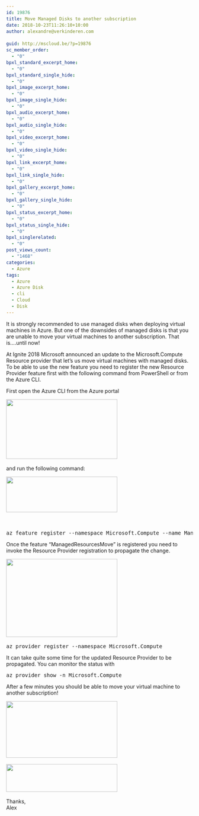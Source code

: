 ```yaml
---
id: 19876
title: Move Managed Disks to another subscription
date: 2018-10-23T11:26:10+10:00
author: alexandre@verkinderen.com

guid: http://mscloud.be/?p=19876
sc_member_order:
  - "0"
bpxl_standard_excerpt_home:
  - "0"
bpxl_standard_single_hide:
  - "0"
bpxl_image_excerpt_home:
  - "0"
bpxl_image_single_hide:
  - "0"
bpxl_audio_excerpt_home:
  - "0"
bpxl_audio_single_hide:
  - "0"
bpxl_video_excerpt_home:
  - "0"
bpxl_video_single_hide:
  - "0"
bpxl_link_excerpt_home:
  - "0"
bpxl_link_single_hide:
  - "0"
bpxl_gallery_excerpt_home:
  - "0"
bpxl_gallery_single_hide:
  - "0"
bpxl_status_excerpt_home:
  - "0"
bpxl_status_single_hide:
  - "0"
bpxl_singlerelated:
  - "0"
post_views_count:
  - "1468"
categories:
  - Azure
tags:
  - Azure
  - Azure Disk
  - cli
  - Cloud
  - Disk
---
```

It is strongly recommended to use managed disks when deploying virtual machines in Azure. But one of the downsides of managed disks is that you are unable to move your virtual machines to another subscription. That is&#8230;.until now!

At Ignite 2018 Microsoft announced an update to the Microsoft.Compute Resource provider that let&#8217;s us move virtual machines with managed disks. To be able to use the new feature you need to register the new Resource Provider feature first with the following command from PowerShell or from the Azure CLI.

First open the Azure CLI from the Azure portal

[<img class="alignnone size-medium wp-image-19886" src="/wp-content/uploads/2018/10/cli-300x161.png" alt="" width="300" height="161" srcset="/wp-content/uploads/2018/10/cli-300x161.png 300w, /wp-content/uploads/2018/10/cli-768x411.png 768w, /wp-content/uploads/2018/10/cli-1024x548.png 1024w" sizes="(max-width: 300px) 100vw, 300px" />](/wp-content/uploads/2018/10/cli.png)

and run the following command:

[<img class="alignnone size-medium wp-image-19895" src="/wp-content/uploads/2018/10/feature-1-300x96.png" alt="" width="300" height="96" srcset="/wp-content/uploads/2018/10/feature-1-300x96.png 300w, /wp-content/uploads/2018/10/feature-1-768x245.png 768w, /wp-content/uploads/2018/10/feature-1-1024x327.png 1024w, /wp-content/uploads/2018/10/feature-1.png 1330w" sizes="(max-width: 300px) 100vw, 300px" />](/wp-content/uploads/2018/10/feature-1.png)

&nbsp;

<pre class="lang:ps decode:true ">az feature register --namespace Microsoft.Compute --name ManagedResourcesMove</pre>

Once the feature &#8220;ManagedResourcesMove&#8221; is registered you need to invoke the Resource Provider registration to propagate the change.

[<img class="alignnone size-medium wp-image-19888" src="/wp-content/uploads/2018/10/provider-300x211.png" alt="" width="300" height="211" srcset="/wp-content/uploads/2018/10/provider-300x211.png 300w, /wp-content/uploads/2018/10/provider.png 625w" sizes="(max-width: 300px) 100vw, 300px" />](/wp-content/uploads/2018/10/provider.png)

<pre class="lang:ps decode:true ">az provider register --namespace Microsoft.Compute</pre>

It can take quite some time for the updated Resource Provider to be propagated. You can monitor the status with

<pre class="lang:ps decode:true ">az provider show -n Microsoft.Compute</pre>

After a few minutes you should be able to move your virtual machine to another subscription!

[<img class="alignnone size-medium wp-image-19890" src="/wp-content/uploads/2018/10/move-300x153.png" alt="" width="300" height="153" srcset="/wp-content/uploads/2018/10/move-300x153.png 300w, /wp-content/uploads/2018/10/move-768x393.png 768w, /wp-content/uploads/2018/10/move-1024x524.png 1024w, /wp-content/uploads/2018/10/move.png 1148w" sizes="(max-width: 300px) 100vw, 300px" />](/wp-content/uploads/2018/10/move.png)

[<img class="alignnone size-medium wp-image-19892" src="/wp-content/uploads/2018/10/success-300x75.png" alt="" width="300" height="75" srcset="/wp-content/uploads/2018/10/success-300x75.png 300w, /wp-content/uploads/2018/10/success.png 527w" sizes="(max-width: 300px) 100vw, 300px" />](/wp-content/uploads/2018/10/success.png)

Thanks,  
Alex
